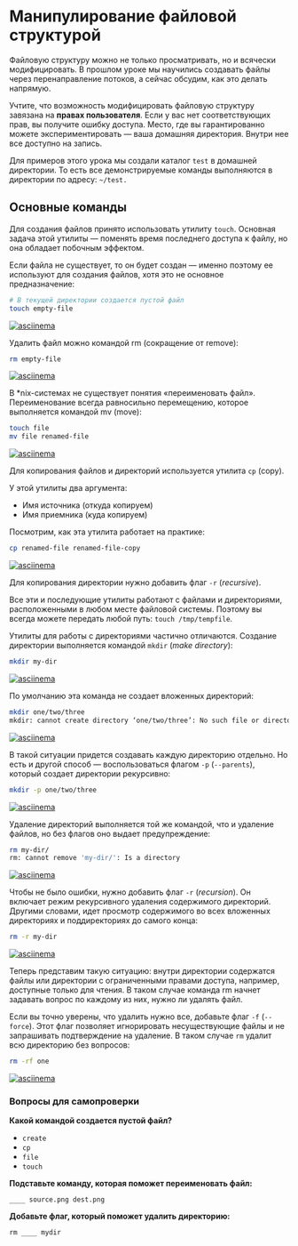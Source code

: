 # Манипулирование файловой структурой

Файловую структуру можно не только просматривать, но и всячески модифицировать. В прошлом уроке мы научились создавать файлы через перенаправление потоков, а сейчас обсудим, как это делать напрямую.

Учтите, что возможность модифицировать файловую структуру завязана на **правах пользователя**. Если у вас нет соответствующих прав, вы получите ошибку доступа. Место, где вы гарантированно можете экспериментировать — ваша домашняя директория. Внутри нее все доступно на запись.

Для примеров этого урока мы создали каталог `test` в домашней директории. То есть все демонстрируемые команды выполняются в директории по адресу: `~/test.`

## Основные команды

Для создания файлов принято использовать утилиту `touch`. Основная задача этой утилиты — поменять время последнего доступа к файлу, но она обладает побочным эффектом.

Если файла не существует, то он будет создан — именно поэтому ее используют для создания файлов, хотя это не основное предназначение:

```bash
# В текущей директории создается пустой файл
touch empty-file
```
[![asciinema](https://asciinema.org/a/EK9l2zlzVa8CsHYA9SzTJTrKZ.png)](https://asciinema.org/a/EK9l2zlzVa8CsHYA9SzTJTrKZ/iframe?preload=1&cols=120&rows=17)

Удалить файл можно командой rm (сокращение от remove):

```bash
rm empty-file
```

[![asciinema](https://asciinema.org/a/z9BTi5w3UOy0Fp1misw630u38.png)](https://asciinema.org/a/z9BTi5w3UOy0Fp1misw630u38/iframe?preload=1&cols=120&rows=17)

В *nix-системах не существует понятия «переименовать файл». Переименование всегда равносильно перемещению, которое выполняется командой mv (move):

```bash
touch file
mv file renamed-file
```

[![asciinema](https://asciinema.org/a/nHCJLgmnw0HoOKp4Sh0Yp9m6k.png)](https://asciinema.org/a/nHCJLgmnw0HoOKp4Sh0Yp9m6k/iframe?preload=1&cols=120&rows=17)

Для копирования файлов и директорий используется утилита `cp` (copy).

У этой утилиты два аргумента:

- Имя источника (откуда копируем)
- Имя приемника (куда копируем)

Посмотрим, как эта утилита работает на практике:

```bash
cp renamed-file renamed-file-copy
```

[![asciinema](https://asciinema.org/a/Pag7yOALRusxRXNYL9n7Ef1I0.png)](https://asciinema.org/a/Pag7yOALRusxRXNYL9n7Ef1I0/iframe?preload=1&cols=120&rows=17)

Для копирования директории нужно добавить флаг `-r` (*recursive*).

Все эти и последующие утилиты работают с файлами и директориями, расположенными в любом месте файловой системы. Поэтому вы всегда можете передать любой путь: `touch /tmp/tempfile`.

Утилиты для работы с директориями частично отличаются. Создание директории выполняется командой `mkdir` (*make directory*):

```bash
mkdir my-dir
```

[![asciinema](https://asciinema.org/a/o9hWi8qsQiLddJKGDP4WXHy84.png)](https://asciinema.org/a/o9hWi8qsQiLddJKGDP4WXHy84/iframe?preload=1&cols=120&rows=17)

По умолчанию эта команда не создает вложенных директорий:

```bash
mkdir one/two/three
mkdir: cannot create directory ‘one/two/three’: No such file or directory
```

[![asciinema](https://asciinema.org/a/TvPdYV7ZBKp3TLzbDXjWJrkig.png)](https://asciinema.org/a/TvPdYV7ZBKp3TLzbDXjWJrkig/iframe?preload=1&cols=120&rows=17)

В такой ситуации придется создавать каждую директорию отдельно. Но есть и другой способ — воспользоваться флагом `-p` (`--parents`), который создает директории рекурсивно:

```bash
mkdir -p one/two/three
```

[![asciinema](https://asciinema.org/a/795AjrJ5Mo52KbzIxdZa0npzB.png)](https://asciinema.org/a/795AjrJ5Mo52KbzIxdZa0npzB/iframe?preload=1&cols=120&rows=17)

Удаление директорий выполняется той же командой, что и удаление файлов, но без флагов оно выдает предупреждение:

```bash
rm my-dir/
rm: cannot remove 'my-dir/': Is a directory
```

[![asciinema](https://asciinema.org/a/qYUXYAB52YDBVQAV8V1EGdARg.png)](https://asciinema.org/a/qYUXYAB52YDBVQAV8V1EGdARg/iframe?preload=1&cols=120&rows=17)

Чтобы не было ошибки, нужно добавить флаг `-r` (*recursion*). Он включает режим рекурсивного удаления содержимого директорий. Другими словами, идет просмотр содержимого во всех вложенных директориях и поддиректориях до самого конца:

```bash
rm -r my-dir
```

[![asciinema](https://asciinema.org/a/Jz48g4nO2bQttoiSVXfV31vuP.png)](https://asciinema.org/a/Jz48g4nO2bQttoiSVXfV31vuP/iframe?preload=1&cols=120&rows=17)

Теперь представим такую ситуацию: внутри директории содержатся файлы или директории с ограниченными правами доступа, например, доступные только для чтения. В таком случае команда rm начнет задавать вопрос по каждому из них, нужно ли удалять файл.

Если вы точно уверены, что удалить нужно все, добавьте флаг `-f` (`--force`). Этот флаг позволяет игнорировать несуществующие файлы и не запрашивать подтверждение на удаление. В таком случае `rm` удалит всю директорию без вопросов:

```bash
rm -rf one
```

[![asciinema](https://asciinema.org/a/C8ioOzvimAT9NHHtj49LROikL.png)](https://asciinema.org/a/C8ioOzvimAT9NHHtj49LROikL/iframe?preload=1&cols=120&rows=17)

### Вопросы для самопроверки

**Какой командой создается пустой файл?**

- `create`
- `cp`
- `file`
- `touch`

**Подставьте команду, которая поможет переименовать файл:**

`____ source.png dest.png`

**Добавьте флаг, который поможет удалить директорию:**

`rm ____ mydir`